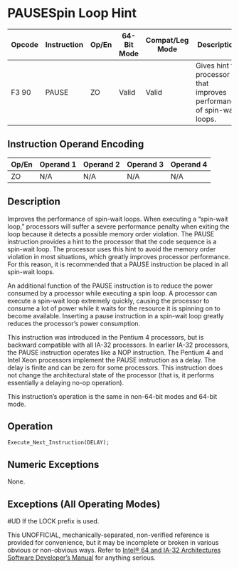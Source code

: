 # PAUSE**Spin Loop Hint**

| Opcode | Instruction | Op/En | 64-Bit Mode | Compat/Leg Mode | Description                                                           |
| ------ | ----------- | ----- | ----------- | --------------- | --------------------------------------------------------------------- |
| F3 90  | PAUSE       | ZO    | Valid       | Valid           | Gives hint to processor that improves performance of spin-wait loops. |

## Instruction Operand Encoding

| Op/En | Operand 1 | Operand 2 | Operand 3 | Operand 4 |
| ----- | --------- | --------- | --------- | --------- |
| ZO    | N/A       | N/A       | N/A       | N/A       |

## Description

Improves the performance of spin-wait loops. When executing a “spin-wait loop,” processors will suffer a severe performance penalty when exiting the loop because it detects a possible memory order violation. The PAUSE instruction provides a hint to the processor that the code sequence is a spin-wait loop. The processor uses this hint to avoid the memory order violation in most situations, which greatly improves processor performance. For this reason, it is recommended that a PAUSE instruction be placed in all spin-wait loops.

An additional function of the PAUSE instruction is to reduce the power consumed by a processor while executing a spin loop. A processor can execute a spin-wait loop extremely quickly, causing the processor to consume a lot of power while it waits for the resource it is spinning on to become available. Inserting a pause instruction in a spin-wait loop greatly reduces the processor’s power consumption.

This instruction was introduced in the Pentium 4 processors, but is backward compatible with all IA-32 processors. In earlier IA-32 processors, the PAUSE instruction operates like a NOP instruction. The Pentium 4 and Intel Xeon processors implement the PAUSE instruction as a delay. The delay is finite and can be zero for some processors. This instruction does not change the architectural state of the processor (that is, it performs essentially a delaying no-op operation).

This instruction’s operation is the same in non-64-bit modes and 64-bit mode.

## Operation

```
Execute_Next_Instruction(DELAY);

```

## Numeric Exceptions

None.

## Exceptions (All Operating Modes)

#​​​UD If the LOCK prefix is used.

This UNOFFICIAL, mechanically-separated, non-verified reference is provided for convenience, but it may be
incomplete or broken in various obvious or non-obvious
ways. Refer to [Intel® 64 and IA-32 Architectures Software Developer’s Manual](https://software.intel.com/en-us/download/intel-64-and-ia-32-architectures-sdm-combined-volumes-1-2a-2b-2c-2d-3a-3b-3c-3d-and-4) for anything serious.
